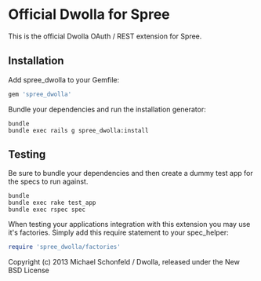 Official Dwolla for Spree
===========

This is the official Dwolla OAuth / REST extension for Spree.

Installation
------------

Add spree_dwolla to your Gemfile:

```ruby
gem 'spree_dwolla'
```

Bundle your dependencies and run the installation generator:

```shell
bundle
bundle exec rails g spree_dwolla:install
```

Testing
-------

Be sure to bundle your dependencies and then create a dummy test app for the specs to run against.

```shell
bundle
bundle exec rake test_app
bundle exec rspec spec
```

When testing your applications integration with this extension you may use it's factories.
Simply add this require statement to your spec_helper:

```ruby
require 'spree_dwolla/factories'
```

Copyright (c) 2013 Michael Schonfeld / Dwolla, released under the New BSD License

